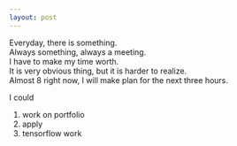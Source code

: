 ```yaml
---
layout: post
---
```


Everyday, there is something.  
Always something, always a meeting.  
I have to make my time worth.  
It is very obvious thing, but it is harder to realize.  
Almost 8 right now, I will make plan for the next three hours.  
  

I could
  1. work on portfolio
  2. apply
  3. tensorflow work

